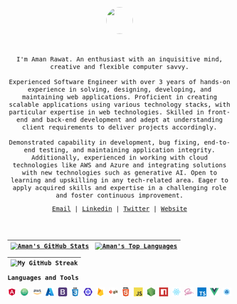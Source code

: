 </br></br>
<p align="center">
<img src="https://raw.githubusercontent.com/rawataman101/azure-ai-assistant/master/img/active.gif" style="width: 60px; height: 60px; background: none; border: none; border-radius: 50%; object-fit: contain;" />
</p>

</br>
<p align="center">
<samp>
I'm Aman Rawat. An enthusiast with an inquisitive mind, creative and flexible computer savvy.
</samp>
</br></br>
<samp>
Experienced Software Engineer with over 3 years of hands-on experience in solving, designing, developing, and maintaining web applications. Proficient in creating scalable applications using various technology stacks, with particular expertise in web technologies. Skilled in front-end and back-end development and adept at understanding client requirements to deliver projects accordingly.</samp>
</br></br>
<samp>
Demonstrated capability in development, bug fixing, end-to-end testing, and maintaining application integrity. Additionally, experienced in working with cloud technologies like AWS and Azure and integrating solutions with new technologies such as generative AI. Open to learning and upskilling in any tech-related area. Eager to apply acquired skills and expertise in a challenging role and foster continuous improvement.</samp>
</p>
<samp>
<p align="center">
<a href="mailto:paul@rawataman101.net">Email</a> | <a href="https://www.linkedin.com/in/rawataman101/">Linkedin</a> | <a href="https://twitter.com/rawataman101">Twitter</a> | <a href="https://portfolio-cv-1-rawataman101.vercel.app/">Website</a>
</p>

<br/>
<br/>

| <a href="https://github.com/anuraghazra/github-readme-stats"><img align="center" alt="Aman's GitHub Stats" src="https://github-readme-stats.vercel.app/api?username=rawataman101&show_icons=true&include_all_commits=true&theme=buefy" /></a> | <a href="https://github.com/rawataman101/github-readme-stats"><img align="center" alt="Aman's Top Languages" src="https://github-readme-stats.vercel.app/api/top-langs/?username=rawataman101&layout=compact&theme=buefy" /></a> |
| ------------- | ------------- |

| ![My GitHub Streak](http://github-readme-streak-stats.herokuapp.com?user=rawataman101&theme=buefy) |
| ------------- |

**Languages and Tools**

<code><img height="20" src="https://raw.githubusercontent.com/github/explore/80688e429a7d4ef2fca1e82350fe8e3517d3494d/topics/angular/angular.png"></code>
<code><img height="20" src="https://raw.githubusercontent.com/github/explore/80688e429a7d4ef2fca1e82350fe8e3517d3494d/topics/atom/atom.png"></code>
<code><img height="20" src="https://raw.githubusercontent.com/github/explore/80688e429a7d4ef2fca1e82350fe8e3517d3494d/topics/aws/aws.png"></code>
<code><img height="20" src="https://raw.githubusercontent.com/github/explore/80688e429a7d4ef2fca1e82350fe8e3517d3494d/topics/azure/azure.png"></code>
<code><img height="20" src="https://raw.githubusercontent.com/github/explore/80688e429a7d4ef2fca1e82350fe8e3517d3494d/topics/bootstrap/bootstrap.png"></code>
<code><img height="20" src="https://raw.githubusercontent.com/github/explore/80688e429a7d4ef2fca1e82350fe8e3517d3494d/topics/css/css.png"></code>
<code><img height="20" src="https://raw.githubusercontent.com/github/explore/80688e429a7d4ef2fca1e82350fe8e3517d3494d/topics/eslint/eslint.png"></code>
<code><img height="20" src="https://raw.githubusercontent.com/github/explore/80688e429a7d4ef2fca1e82350fe8e3517d3494d/topics/firebase/firebase.png"></code>
<code><img height="20" src="https://raw.githubusercontent.com/github/explore/80688e429a7d4ef2fca1e82350fe8e3517d3494d/topics/git/git.png"></code>
<code><img height="20" src="https://raw.githubusercontent.com/github/explore/80688e429a7d4ef2fca1e82350fe8e3517d3494d/topics/html/html.png"></code>
<code><img height="20" src="https://raw.githubusercontent.com/github/explore/80688e429a7d4ef2fca1e82350fe8e3517d3494d/topics/javascript/javascript.png"></code>
<code><img height="20" src="https://raw.githubusercontent.com/github/explore/80688e429a7d4ef2fca1e82350fe8e3517d3494d/topics/nodejs/nodejs.png"></code>
<code><img height="20" src="https://raw.githubusercontent.com/github/explore/80688e429a7d4ef2fca1e82350fe8e3517d3494d/topics/npm/npm.png"></code>
<code><img height="20" src="https://raw.githubusercontent.com/github/explore/80688e429a7d4ef2fca1e82350fe8e3517d3494d/topics/react/react.png"></code>
<code><img height="20" src="https://raw.githubusercontent.com/github/explore/80688e429a7d4ef2fca1e82350fe8e3517d3494d/topics/sass/sass.png"></code>
<code><img height="20" src="https://raw.githubusercontent.com/github/explore/80688e429a7d4ef2fca1e82350fe8e3517d3494d/topics/typescript/typescript.png"></code>
<code><img height="20" src="https://raw.githubusercontent.com/github/explore/80688e429a7d4ef2fca1e82350fe8e3517d3494d/topics/vue/vue.png"></code>
<code><img height="20" src="https://raw.githubusercontent.com/github/explore/80688e429a7d4ef2fca1e82350fe8e3517d3494d/topics/webpack/webpack.png"></code>
